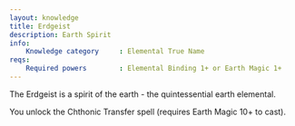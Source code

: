 ```yaml
---
layout: knowledge
title: Erdgeist
description: Earth Spirit
info:
    Knowledge category     : Elemental True Name
reqs:
    Required powers        : Elemental Binding 1+ or Earth Magic 1+
---
```


The Erdgeist is a spirit of the earth - the quintessential earth elemental.

You unlock the Chthonic Transfer spell (requires Earth Magic 10+ to cast).
